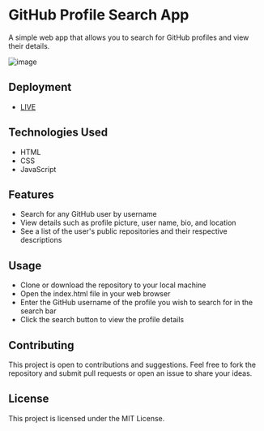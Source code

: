 # GitHub Profile Search App
A simple web app that allows you to search for GitHub profiles and view their details.

![image](https://user-images.githubusercontent.com/66564001/216797721-7aa9d547-3013-4a2a-890e-5d1b5cf2fa5f.png)


## Deployment
- [LIVE](https://gitmuggles.netlify.app/)
## Technologies Used
- HTML
- CSS
- JavaScript

## Features
- Search for any GitHub user by username
- View details such as profile picture, user name, bio, and location
- See a list of the user's public repositories and their respective descriptions
## Usage
- Clone or download the repository to your local machine
- Open the index.html file in your web browser
- Enter the GitHub username of the profile you wish to search for in the search bar
- Click the search button to view the profile details
## Contributing
This project is open to contributions and suggestions. Feel free to fork the repository and submit pull requests or open an issue to share your ideas.

## License
This project is licensed under the MIT License.
